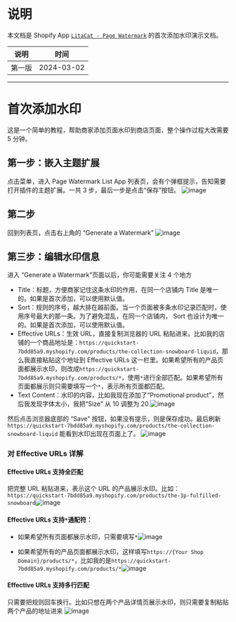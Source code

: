 # 说明
本文档是 Shopify App [`LitaCat - Page Watermark`](https://apps.shopify.com/page-watermark) 的首次添加水印演示文档。

| 说明 | 时间 |
| -- | -- |
| 第一版 | 2024-03-02|


-----------------------------------------------------------------

# 首次添加水印
这是一个简单的教程，帮助商家添加页面水印到商店页面，整个操作过程大改需要 5 分钟。

## 第一步：嵌入主题扩展
点击菜单，进入 Page Watermark List App 列表页，会有个弹框提示，告知需要打开插件的主题扩展。一共 3 步，最后一步是点击“保存”按钮。
![image](https://github.com/huangcong12/page-watermark/assets/2867782/8d804f6b-4ca6-4498-b816-29239d4d56f5)


## 第二步
回到列表页，点击右上角的 “Generate a Watermark”
![image](https://github.com/huangcong12/page-watermark/assets/2867782/cc48b6ed-5708-4045-942e-173e38186fce)



## 第三步：编辑水印信息
进入 “Generate a Watermark”页面以后，你可能需要关注 4 个地方
- Title：标题，方便商家记住这条水印的作用，在同一个店铺内 Title 是唯一的。如果是首次添加，可以使用默认值。
- Sort：规则的序号，越大排在越前面。当一个页面被多条水印记录匹配时，使用序号最大的那一条。为了避免混乱，在同一个店铺内， Sort 也设计为唯一的。如果是首次添加，可以使用默认值。
- Effective URLs：生效 URL，直接复制浏览器的 URL 粘贴进来。比如我的店铺的一个商品地址是：`https://quickstart-7bdd85a9.myshopify.com/products/the-collection-snowboard-liquid`，那么我直接粘贴这个地址到 Effective URLs 这一栏里。如果希望所有的产品页面都展示水印，则改成`https://quickstart-7bdd85a9.myshopify.com/products/*`，使用`*`进行全部匹配。如果希望所有页面都展示则只需要填写一个`*`，表示所有页面都匹配。
- Text Content：水印的内容，比如我现在添加了“Promotional product”，然后我发现字体太小，我把“Size” 从 10 调整为 20
![image](https://github.com/huangcong12/page-watermark/assets/2867782/2ddd33e3-4966-484b-8e95-121bc53db084)

然后点击浏览器底部的 “Save” 按钮，如果没有提示，则是保存成功。最后刷新 `https://quickstart-7bdd85a9.myshopify.com/products/the-collection-snowboard-liquid` 能看到水印出现在页面上了。
![image](https://github.com/huangcong12/page-watermark/assets/2867782/77fe928c-58d0-4d05-abff-6d5b3c8d50da)



### 对 Effective URLs 详解
#### Effective URLs 支持全匹配
把完整 URL 粘贴进来，表示这个 URL 的产品展示水印。比如：`https://quickstart-7bdd85a9.myshopify.com/products/the-3p-fulfilled-snowboard`![image](https://github.com/huangcong12/page-watermark/assets/2867782/cf87c021-d23a-4c64-a49a-46a42c16c4a9)


#### Effective URLs 支持`*`通配符：
- 如果希望所有页面都展示水印，只需要填写`*`![image](https://github.com/huangcong12/page-watermark/assets/2867782/992f8254-fa12-4108-a2d9-0f57ad0a9fbf)

- 如果希望所有的产品页面都展示水印，这样填写`https://{Your Shop Domain}/products/*`，比如我的是`https://quickstart-7bdd85a9.myshopify.com/products/*`![image](https://github.com/huangcong12/page-watermark/assets/2867782/6485a8d7-a3c1-4a8c-a6d0-69845b11764a)


#### Effective URLs 支持多行匹配
只需要把规则回车换行。比如只想在两个产品详情页展示水印，则只需要复制粘贴两个产品的地址进来
![image](https://github.com/huangcong12/page-watermark/assets/2867782/79171cd0-5d4d-40f0-97fa-5bd0ca1f15a3)





